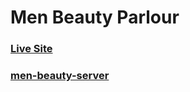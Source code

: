 # Men Beauty Parlour

### [Live Site](https://men-beauty-parlour.web.app/)

### [men-beauty-server](https://github.com/yeasinbinali/men-beauty-server/)